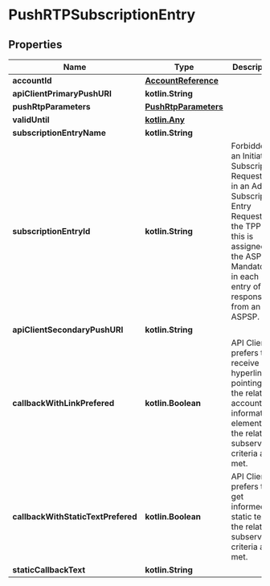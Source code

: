 
# PushRTPSubscriptionEntry

## Properties
Name | Type | Description | Notes
------------ | ------------- | ------------- | -------------
**accountId** | [**AccountReference**](AccountReference.md) |  | 
**apiClientPrimaryPushURI** | **kotlin.String** |  | 
**pushRtpParameters** | [**PushRtpParameters**](PushRtpParameters.md) |  | 
**validUntil** | [**kotlin.Any**](kotlin.Any.md) |  |  [optional]
**subscriptionEntryName** | **kotlin.String** |  |  [optional]
**subscriptionEntryId** | **kotlin.String** | Forbidden in an Initiate Subscription Request and in an Add a Subscription Entry Request by the TPP (as this is assigned by the ASPSP). Mandatory in each entry of a response from an ASPSP. |  [optional]
**apiClientSecondaryPushURI** | **kotlin.String** |  |  [optional]
**callbackWithLinkPrefered** | **kotlin.Boolean** | API Client prefers to receive hyperlinks pointing to the related account information element if the related subservice criteria are met. |  [optional]
**callbackWithStaticTextPrefered** | **kotlin.Boolean** | API Client prefers to get informed by static text if the related subservice criteria are met. |  [optional]
**staticCallbackText** | **kotlin.String** |  |  [optional]



